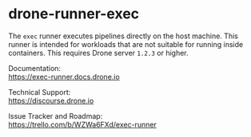 # drone-runner-exec

The `exec` runner executes pipelines directly on the host machine. This runner is intended for workloads that are not suitable for running inside containers. This requires Drone server `1.2.3` or higher.

Documentation:<br/>
https://exec-runner.docs.drone.io

Technical Support:<br/>
https://discourse.drone.io

Issue Tracker and Roadmap:<br/>
https://trello.com/b/WZWa6FXd/exec-runner
